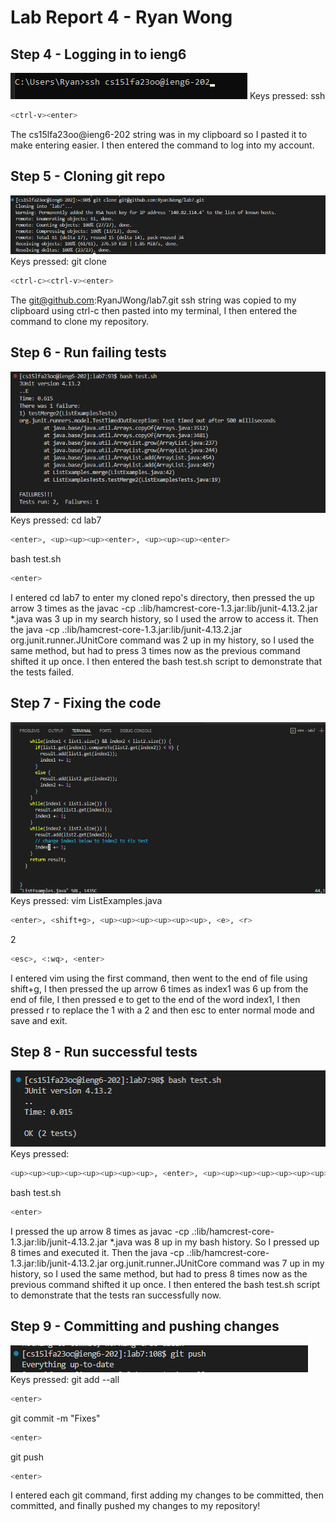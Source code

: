 # Lab Report 4 - Ryan Wong
## Step 4 - Logging in to ieng6 
![Image](step1.png)
Keys pressed: ssh
``` bash
<ctrl-v><enter>
```
The cs15lfa23oo@ieng6-202 string was in my clipboard so I pasted it to make entering easier. I then entered the command to log into my account.

## Step 5 - Cloning git repo
![Image](step2.png)
Keys pressed: git clone
``` bash
<ctrl-c><ctrl-v><enter>
```
The git@github.com:RyanJWong/lab7.git ssh string was copied to my clipboard using ctrl-c then pasted into my terminal, I then entered the command to clone my repository.

## Step 6 - Run failing tests
![Image](step3.png)
Keys pressed: cd lab7
``` bash
<enter>, <up><up><up><enter>, <up><up><up><enter>
```
bash test.sh 
``` bash
<enter>
```
I entered cd lab7 to enter my cloned repo's directory, then pressed the up arrow 3 times as the javac -cp .:lib/hamcrest-core-1.3.jar:lib/junit-4.13.2.jar *.java was 3 up in my search history, so I used the arrow to access it. Then the java -cp .:lib/hamcrest-core-1.3.jar:lib/junit-4.13.2.jar org.junit.runner.JUnitCore command was 2 up in my history, so I used the same method, but had to press 3 times now as the previous command shifted it up once. I then entered the bash test.sh script to demonstrate that the tests failed.

## Step 7 - Fixing the code
![Image](step4.png)
Keys pressed: vim ListExamples.java
``` bash
<enter>, <shift+g>, <up><up><up><up><up><up>, <e>, <r>
```
2
``` bash
<esc>, <:wq>, <enter>
```
I entered vim using the first command, then went to the end of file using shift+g, I then pressed the up arrow 6 times as index1 was 6 up from the end of file, I then pressed e to get to the end of the word index1, I then pressed r to replace the 1 with a 2 and then esc to enter normal mode and save and exit.

## Step 8 - Run successful tests
![Image](step5.png)
Keys pressed:
```bash
<up><up><up><up><up><up><up><up>, <enter>, <up><up><up><up><up><up><up><up>, <enter>
```
bash test.sh
```bash
<enter>
```
I pressed the up arrow 8 times as javac -cp .:lib/hamcrest-core-1.3.jar:lib/junit-4.13.2.jar *.java was 8 up in my bash history. So I pressed up 8 times and executed it. Then the java -cp .:lib/hamcrest-core-1.3.jar:lib/junit-4.13.2.jar org.junit.runner.JUnitCore command was 7 up in my history, so I used the same method, but had to press 8 times now as the previous command shifted it up once. I then entered the bash test.sh script to demonstrate that the tests ran successfully now.

## Step 9 - Committing and pushing changes
![Image](step6.png)
Keys pressed: git add --all
```bash
<enter>
```
git commit -m "Fixes"
```bash
<enter>
```
git push
```bash
<enter>
```
I entered each git command, first adding my changes to be committed, then committed, and finally pushed my changes to my repository!
